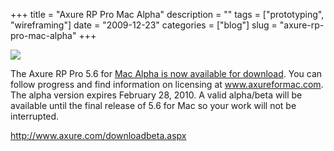 +++
title = "Axure RP Pro Mac Alpha"
description = ""
tags = ["prototyping", "wireframing"]
date = "2009-12-23"
categories = ["blog"]
slug = "axure-rp-pro-mac-alpha"
+++



  <div class="notebook-screenshot"><a href="http://www.axure.com/downloadbeta.aspx"><img src="http://media.konigi.com/bluga/wt4b3256206b1b6_large.jpg"/></a></div><p>The Axure RP Pro 5.6 for <a href="http://www.axure.com/downloadbeta.aspx">Mac Alpha is now available for download</a>. You can follow progress and find information on licensing at <a href="http://www.axureformac.com/">www.axureformac.com</a>.  The alpha version expires February 28, 2010. A valid alpha/beta will be available  until the final release of 5.6 for Mac so your work will not be interrupted.</p>

    
  <a href="http://www.axure.com/downloadbeta.aspx">http://www.axure.com/downloadbeta.aspx</a>
